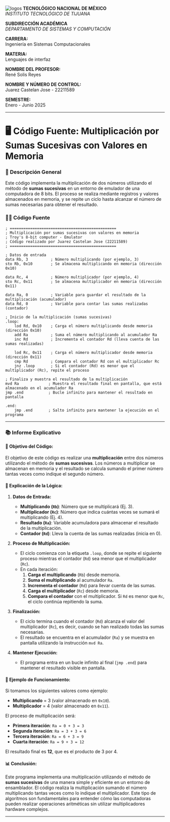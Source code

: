 ![logos](https://github.com/user-attachments/assets/6990d41d-7bde-425c-91cc-73c9eb7c3c0d)
**TECNOLÓGICO NACIONAL DE MÉXICO**  
*INSTITUTO TECNOLÓGICO DE TIJUANA*

**SUBDIRECCIÓN ACADÉMICA**  
*DEPARTAMENTO DE SISTEMAS Y COMPUTACIÓN*

**CARRERA:**  
Ingeniería en Sistemas Computacionales

**MATERIA:**  
Lenguajes de interfaz

**NOMBRE DEL PROFESOR:**  
René Solis Reyes

**NOMBRE Y NÚMERO DE CONTROL:**  
Juarez Castelan Jose - 22211589 

**SEMESTRE:**  
Enero - Junio 2025

----------------------------------------------------------------------------------

# 🖥️ **Código Fuente: Multiplicación por Sumas Sucesivas con Valores en Memoria**

### 📜 **Descripción General**
Este código implementa la multiplicación de dos números utilizando el método de **sumas sucesivas** en un entorno de emulador de una computadora de 8 bits. El proceso se realiza mediante registros y valores almacenados en memoria, y se repite un ciclo hasta alcanzar el número de sumas necesarias para obtener el resultado.

### 👨‍💻 **Código Fuente**

```assembly
; ===============================================
; Multiplicación por sumas sucesivas con valores en memoria
; Troy's 8-bit computer - Emulator
; Código realizado por Juarez Castelan Jose (22211589)
; ===============================================

; Datos de entrada
data Rb, 3          ; Número multiplicando (por ejemplo, 3)
sto Rb, 0x10        ; Se almacena multiplicando en memoria (dirección 0x10)

data Rc, 4          ; Número multiplicador (por ejemplo, 4)
sto Rc, 0x11        ; Se almacena multiplicador en memoria (dirección 0x11)

data Ra, 0          ; Variable para guardar el resultado de la multiplicación (acumulador)
data Rd, 0          ; Variable para contar las sumas realizadas (contador)

; Inicio de la multiplicación (sumas sucesivas)
.loop:
    lod Rd, 0x10    ; Carga el número multiplicando desde memoria (dirección 0x10)
    add Ra          ; Suma el número multiplicando al acumulador Ra
    inc Rd          ; Incrementa el contador Rd (lleva cuenta de las sumas realizadas)
    
    lod Rc, 0x11    ; Carga el número multiplicador desde memoria (dirección 0x11)
    cmp Rd          ; Compara el contador Rd con el multiplicador Rc
    jnz .loop       ; Si el contador (Rd) es menor que el multiplicador (Rc), repite el proceso

; Finaliza y muestra el resultado de la multiplicación
mvd Ra             ; Muestra el resultado final en pantalla, que está almacenado en el acumulador Ra
jmp .end           ; Bucle infinito para mantener el resultado en pantalla

.end:
    jmp .end       ; Salto infinito para mantener la ejecución en el programa
```

---

### 📚 **Informe Explicativo**

#### 🎯 **Objetivo del Código:**
El objetivo de este código es realizar una **multiplicación** entre dos números utilizando el método de **sumas sucesivas**. Los números a multiplicar se almacenan en memoria y el resultado se calcula sumando el primer número tantas veces como indique el segundo número.

#### 🧠 **Explicación de la Lógica:**

1. **Datos de Entrada:**
   - **Multiplicando (`Rb`)**: Número que se multiplicará (Ej. 3).
   - **Multiplicador (`Rc`)**: Número que indica cuántas veces se sumará el multiplicando (Ej. 4).
   - **Resultado (`Ra`)**: Variable acumuladora para almacenar el resultado de la multiplicación.
   - **Contador (`Rd`)**: Lleva la cuenta de las sumas realizadas (inicia en 0).

2. **Proceso de Multiplicación:**
   - El ciclo comienza con la etiqueta `.loop`, donde se repite el siguiente proceso mientras el contador (`Rd`) sea menor que el multiplicador (`Rc`).
   - En cada iteración:
     1. **Carga el multiplicando** (`Rb`) desde memoria.
     2. **Suma el multiplicando** al acumulador `Ra`.
     3. **Incrementa el contador** (`Rd`) para llevar cuenta de las sumas.
     4. **Carga el multiplicador** (`Rc`) desde memoria.
     5. **Compara el contador** con el multiplicador. Si `Rd` es menor que `Rc`, el ciclo continúa repitiendo la suma.

3. **Finalización:**
   - El ciclo termina cuando el contador (`Rd`) alcanza el valor del multiplicador (`Rc`), es decir, cuando se han realizado todas las sumas necesarias.
   - El resultado se encuentra en el acumulador (`Ra`) y se muestra en pantalla utilizando la instrucción `mvd Ra`.

4. **Mantener Ejecución:**
   - El programa entra en un bucle infinito al final (`jmp .end`) para mantener el resultado visible en pantalla.

#### 🧮 **Ejemplo de Funcionamiento:**

Si tomamos los siguientes valores como ejemplo:
- **Multiplicando** = 3 (valor almacenado en `0x10`).
- **Multiplicador** = 4 (valor almacenado en `0x11`).

El proceso de multiplicación será:
- **Primera iteración**: `Ra = 0 + 3 = 3`
- **Segunda iteración**: `Ra = 3 + 3 = 6`
- **Tercera iteración**: `Ra = 6 + 3 = 9`
- **Cuarta iteración**: `Ra = 9 + 3 = 12`

El resultado final es **12**, que es el producto de 3 por 4.

#### 📊 **Conclusión:**
Este programa implementa una multiplicación utilizando el método de **sumas sucesivas** de una manera simple y eficiente en un entorno de ensamblador. El código realiza la multiplicación sumando el número multiplicando tantas veces como lo indique el multiplicador. Este tipo de algoritmos son fundamentales para entender cómo las computadoras pueden realizar operaciones aritméticas sin utilizar multiplicadores hardware complejos.

---
